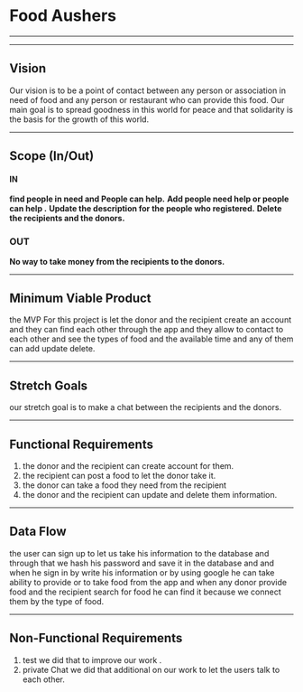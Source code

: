 # Food Aushers
-----------------------------
----------------------------
## Vision 
Our vision is to be a point of contact between any person or association in need of food and any person or restaurant who can provide this food. Our main goal is to spread goodness in this world for peace and that solidarity is the basis for the growth of this world.
_________________________________________________________________________________________________
## Scope (In/Out)
 #### IN
   **find people in need and People can help.**
   **Add  people need help or  people can help .**
   **Update the description for the people who registered.** 
   **Delete the recipients and the donors.**
 
 ### OUT
  **No way to take money from the recipients to the donors.**
_________________________________________________________________________________________________
## Minimum Viable Product
the MVP For this project is let the donor and the recipient create an account and they can find  each other through the app and they allow to contact to each other and see the types of food and the available time and any of them can add update delete.
_________________________________________________________________________________________________

## Stretch Goals 
our stretch goal is to make a chat between the recipients and the donors.
_________________________________________________________________________________________________

## Functional Requirements
 1. the donor and the recipient can create account for them.
 3. the recipient can post a food to let the donor take it.
 2. the donor can take a food they need from the recipient
 4. the donor and the recipient can update and delete them information. 
_________________________________________________________________________________________________

## Data Flow
 the user can sign up to let us take his information to the database and through that we hash his password and save it in the database and  and when he sign in by write his information or by using google he can take  ability to provide or to take food from the app and when any donor provide food and the recipient search for food he can find it because we connect them by the type of food.
 ________________________________________________________________________________________________

 ## Non-Functional Requirements
  1. test 
  we did that to improve our work .
  2. private Chat 
   we did that additional on our work to let the users talk to each other.
